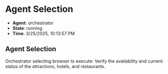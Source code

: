 # Agent Selection

- **Agent**: orchestrator
- **State**: running
- **Time**: 3/25/2025, 10:13:57 PM

## Agent Selection

Orchestrator selecting browser to execute: Verify the availability and current status of the attractions, hotels, and restaurants.

